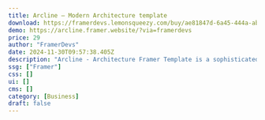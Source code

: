 ```yaml
---
title: Arcline — Modern Architecture template
download: https://framerdevs.lemonsqueezy.com/buy/ae81847d-6a45-444a-abf1-2b66b978be32
demo: https://arcline.framer.website/?via=framerdevs
price: 29
author: "FramerDevs"
date: 2024-11-30T09:57:38.405Z
description: "Arcline - Architecture Framer Template is a sophisticated, stylish web template for architectural firms. It features an elegant homepage and 10+ versatile subpages, offering a complete solution for easily showcasing projects, services, and portfolios."
ssg: ["Framer"]
css: []
ui: []
cms: []
category: [Business]
draft: false
---
```

